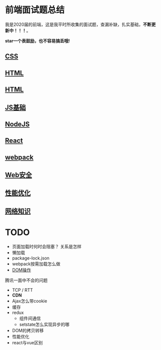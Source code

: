 # 前端面试题总结

我是2020届的前端，这是我平时所收集的面试题，查漏补缺，扎实基础，**不断更新中！！！**。

**star一个表鼓励，也不容易搞丢哦!**

## [CSS](CSS/README.md)

## [HTML](HTML/README.md)

## [HTML](HTML/README.md)

## [JS基础](JS基础/README.md)

## [NodeJS](NodeJS/README.md)

## [React](React/README.md)

## [webpack](webpack/README.md)

## [Web安全](Web安全/README.md)

## [性能优化](性能优化/README.md)

## [网络知识](网络/README.md)

# TODO
 - 页面加载时何时会阻塞？ 关系是怎样
 - 懒加载
 - package-lock.json
 - webpack按需加载怎么做
 - [DOM操作](https://blog.csdn.net/Night_Emperor/article/details/78471051)


腾讯一面中不会的问题
 - TCP / RTT
 - **CDN**
 - Ajax怎么带cookie
 - 缓存
 - redux
   - 组件间通信
   - setstate怎么实现异步的哪
 - DOM的拷贝转移
 - 性能优化
 - react与vue区别

